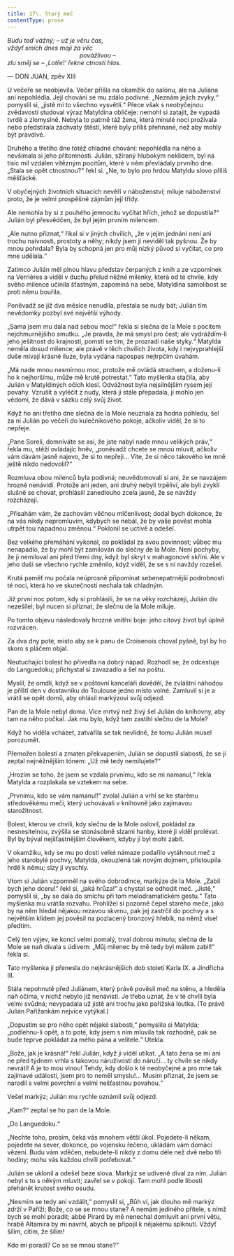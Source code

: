 ```yaml
---
title: 17\. Starý meč
contentType: prose
---
```


_Budu teď vážný; – už je věru čas,  
vždyť smích dnes mají za věc  
                                          povážlivou –  
zlu směj se – ‚Lotře!‘ řekne ctnosti hlas._

— DON JUAN, zpěv XIII

U večeře se neobjevila. Večer přišla na okamžik do salónu, ale na Juliána ani nepohlédla. Její chování se mu zdálo podivné. „Neznám jejich zvyky,“ pomyslil si, „jistě mi to všechno vysvětlí.“ Přece však s neobyčejnou zvědavostí studoval výraz Matyldina obličeje: nemohl si zatajit, že vypadá tvrdě a zlomyslně. Nebyla to patrně táž žena, která minulé noci prožívala nebo předstírala záchvaty štěstí, které byly příliš přehnané, než aby mohly být pravdivé.

Druhého a třetího dne totéž chladné chování: nepohlédla na něho a nevšímala si jeho přítomnosti. Julián, sžíraný hlubokým neklidem, byl na tisíc mil vzdálen vítězným pocitům, které v něm převládaly prvního dne. „Stala se opět ctnostnou?“ řekl si. „Ne, to bylo pro hrdou Matyldu slovo příliš měšťácké.

V obyčejných životních situacích nevěří v náboženství; miluje náboženství proto, že je velmi prospěšné zájmům její třídy.

Ale nemohla by si z pouhého jemnocitu vyčítat hřích, jehož se dopustila?“ Julián byl přesvědčen, že byl jejím prvním milencem.

„Ale nutno přiznat,“ říkal si v jiných chvílích, „že v jejím jednání není ani trochu naivnosti, prostoty a něhy; nikdy jsem ji neviděl tak pyšnou. Že by mnou pohrdala? Byla by schopná jen pro můj nízký původ si vyčítat, co pro mne udělala.“

Zatímco Julián měl plnou hlavu představ čerpaných z knih a ze vzpomínek na Verrières a viděl v duchu přelud něžné milenky, která od té chvíle, kdy svého milence učinila šťastným, zapomíná na sebe, Matyldina samolibost se proti němu bouřila.

Poněvadž se již dva měsíce nenudila, přestala se nudy bát; Julián tím nevědomky pozbyl své největší výhody.

„Sama jsem mu dala nad sebou moc!“ řekla si slečna de la Mole s pocitem nejchmurnějšího smutku. „Je pravda, že má smysl pro čest; ale vydráždím-li jeho ješitnost do krajnosti, pomstí se tím, že prozradí naše styky.“ Matylda neměla dosud milence; ale právě v těch chvílích života, kdy i nejvyprahlejší duše mívají krásné iluze, byla vydána napospas nejtrpčím úvahám.

„Má nade mnou nesmírnou moc, protože mě ovládá strachem, a doženu-li ho k nejhoršímu, může mě krutě potrestat.“ Tato myšlenka stačila, aby Julián v Matyldiných očích klesl. Odvážnost byla nejsilnějším rysem její povahy. Vzrušit a vyléčit z nudy, která ji stále přepadala, ji mohlo jen vědomí, že dává v sázku celý svůj život.

Když ho ani třetího dne slečna de la Mole neuznala za hodna pohledu, šel za ní Julián po večeři do kulečníkového pokoje, ačkoliv viděl, že si to nepřeje.

„Pane Soreli, domníváte se asi, že jste nabyl nade mnou velikých práv,“ řekla mu, stěží ovládajíc hněv, „poněvadž chcete se mnou mluvit, ačkoliv vám dávám jasně najevo, že si to nepřeji… Víte, že si něco takového ke mně ještě nikdo nedovolil?“

Rozmluva obou milenců byla podivná; neuvědomovali si ani, že se navzájem hrozně nenávidí. Protože ani jeden, ani druhý nebyli trpěliví, ale byli zvyklí slušně se chovat, prohlásili zanedlouho zcela jasně, že se navždy rozcházejí.

„Přísahám vám, že zachovám věčnou mlčenlivost; dodal bych dokonce, že na vás nikdy nepromluvím, kdybych se nebál, že by vaše pověst mohla utrpět tou nápadnou změnou.“ Poklonil se uctivě a odešel.

Bez velkého přemáhání vykonal, co pokládal za svou povinnost; vůbec mu nenapadlo, že by mohl být zamilován do slečny de la Mole. Není pochyby, že ji nemiloval ani před třemi dny, když byl skryt v mahagonové skříni. Ale v jeho duši se všechno rychle změnilo, když viděl, že se s ní navždy rozešel.

Krutá paměť mu počala neúprosně připomínat sebenepatrnější podrobnosti té noci, která ho ve skutečnosti nechala tak chladným.

Již první noc potom, kdy si prohlásili, že se na věky rozcházejí, Julián div nezešílel; byl nucen si přiznat, že slečnu de la Mole miluje.

Po tomto objevu následovaly hrozné vnitřní boje: jeho citový život byl úplně rozvrácen.

Za dva dny poté, místo aby se k panu de Croisenois choval pyšně, byl by ho skoro s pláčem objal.

Neutuchající bolest ho přivedla na dobrý nápad. Rozhodl se, že odcestuje do Languedoku; přichystal si zavazadlo a šel na poštu.

Myslil, že omdlí, když se v poštovní kanceláři dověděl, že zvláštní náhodou je příští den v dostavníku do Toulouse jedno místo volné. Zamluvil si je a vrátil se opět domů, aby ohlásil markýzovi svůj odjezd.

Pan de la Mole nebyl doma. Více mrtvý než živý šel Julián do knihovny, aby tam na něho počkal. Jak mu bylo, když tam zastihl slečnu de la Mole?

Když ho viděla vcházet, zatvářila se tak nevlídně, že tomu Julián musel porozumět.

Přemožen bolestí a zmaten překvapením, Julián se dopustil slabosti, že se jí zeptal nejněžnějším tónem: „Už mě tedy nemilujete?“

„Hrozím se toho, že jsem se vzdala prvnímu, kdo se mi namanul,“ řekla Matylda a rozplakala se vztekem na sebe.

„Prvnímu, kdo se vám namanul!“ zvolal Julián a vrhl se ke starému středověkému meči, který uchovávali v knihovně jako zajímavou starožitnost.

Bolest, kterou ve chvíli, kdy slečnu de la Mole oslovil, pokládal za nesnesitelnou, zvýšila se stonásobně slzami hanby, které ji viděl prolévat. Byl by býval nejšťastnějším člověkem, kdyby ji byl mohl zabít.

V okamžiku, kdy se mu po dosti velké námaze podařilo vytáhnout meč z jeho starobylé pochvy, Matylda, okouzlená tak novým dojmem, přistoupila hrdě k němu; slzy jí vyschly.

Vtom si Julián vzpomněl na svého dobrodince, markýze de la Mole. „Zabil bych jeho dceru!“ řekl si, „jaká hrůza!“ a chystal se odhodit meč. „Jistě,“ pomyslil si, „by se dala do smíchu při tom melodramatickém gestu.“ Tato myšlenka mu vrátila rozvahu. Prohlížel si pozorně čepel starého meče, jako by na něm hledal nějakou rezavou skvrnu, pak jej zastrčil do pochvy a s největším klidem jej pověsil na pozlacený bronzový hřebík, na němž visel předtím.

Celý ten výjev, ke konci velmi pomalý, trval dobrou minutu; slečna de la Mole se naň dívala s údivem: „Můj milenec by mě tedy byl málem zabil!“ řekla si.

Tato myšlenka ji přenesla do nejkrásnějších dob století Karla IX. a Jindřicha III.

Stála nepohnutě před Juliánem, který právě pověsil meč na stěnu, a hleděla naň očima, v nichž nebylo již nenávisti. Je třeba uznat, že v té chvíli byla velmi svůdná; nevypadala už jistě ani trochu jako pařížská loutka. (To právě Julián Pařížankám nejvíce vytýkal.)

„Dopustím se pro něho opět nějaké slabosti,“ pomyslila si Matylda; „podlehnu-li opět, a to poté, kdy jsem s ním mluvila tak rozhodně, pak se bude teprve pokládat za mého pána a velitele.“ Utekla.

„Bože, jak je krásná!“ řekl Julián, když ji viděl utíkat. „A tato žena se mi ani ne před týdnem vrhla s takovou náruživostí do náručí… ty chvíle se nikdy nevrátí! A je to mou vinou! Tehdy, kdy došlo k té neobyčejné a pro mne tak zajímavé události, jsem pro to neměl smyslu!… Musím přiznat, že jsem se narodil s velmi povrchní a velmi nešťastnou povahou.“

Vešel markýz; Julián mu rychle oznámil svůj odjezd.

„Kam?“ zeptal se ho pan de la Mole.

„Do Languedoku.“

„Nechte toho, prosím, čeká vás mnohem větší úkol. Pojedete-li někam, pojedete na sever, dokonce, po vojensku řečeno, ukládám vám domácí vězení. Budu vám vděčen, nebudete-li nikdy z domu déle než dvě nebo tři hodiny; mohu vás každou chvíli potřebovat.“

Julián se uklonil a odešel beze slova. Markýz se udiveně díval za ním. Julián nebyl s to s někým mluvit; zavřel se v pokoji. Tam mohl podle libosti přehánět krutost svého osudu.

„Nesmím se tedy ani vzdálit,“ pomyslil si, „Bůh ví, jak dlouho mě markýz zdrží v Paříži; Bože, co se se mnou stane? A nemám jediného přítele, s nímž bych se mohl poradit; abbé Pirard by mě nenechal domluvit ani první větu, hrabě Altamira by mi navrhl, abych se připojil k nějakému spiknutí. Vždyť šílím, cítím, že šílím!

Kdo mi poradí? Co se se mnou stane?“
